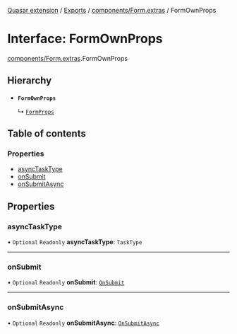 [Quasar extension](../index.md) / [Exports](../modules.md) / [components/Form.extras](../modules/components_Form_extras.md) / FormOwnProps

# Interface: FormOwnProps

[components/Form.extras](../modules/components_Form_extras.md).FormOwnProps

## Hierarchy

- **`FormOwnProps`**

  ↳ [`FormProps`](components_Form_extras.FormProps.md)

## Table of contents

### Properties

- [asyncTaskType](components_Form_extras.FormOwnProps.md#asynctasktype)
- [onSubmit](components_Form_extras.FormOwnProps.md#onsubmit)
- [onSubmitAsync](components_Form_extras.FormOwnProps.md#onsubmitasync)

## Properties

### asyncTaskType

• `Optional` `Readonly` **asyncTaskType**: `TaskType`

___

### onSubmit

• `Optional` `Readonly` **onSubmit**: [`OnSubmit`](components_Form_extras.OnSubmit.md)

___

### onSubmitAsync

• `Optional` `Readonly` **onSubmitAsync**: [`OnSubmitAsync`](components_Form_extras.OnSubmitAsync.md)
